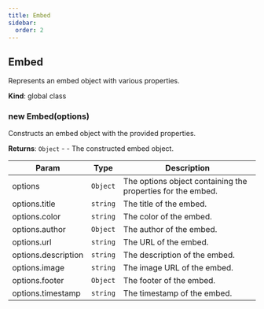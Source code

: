 ```yaml
---
title: Embed
sidebar:
  order: 2
---
```




## Embed
Represents an embed object with various properties.

**Kind**: global class  
<a name="new_Embed_new"></a>

### new Embed(options)
Constructs an embed object with the provided properties.

**Returns**: <code>Object</code> - - The constructed embed object.  

| Param | Type | Description |
| --- | --- | --- |
| options | <code>Object</code> | The options object containing the properties for the embed. |
| options.title | <code>string</code> | The title of the embed. |
| options.color | <code>string</code> | The color of the embed. |
| options.author | <code>Object</code> | The author of the embed. |
| options.url | <code>string</code> | The URL of the embed. |
| options.description | <code>string</code> | The description of the embed. |
| options.image | <code>string</code> | The image URL of the embed. |
| options.footer | <code>Object</code> | The footer of the embed. |
| options.timestamp | <code>string</code> | The timestamp of the embed. |

